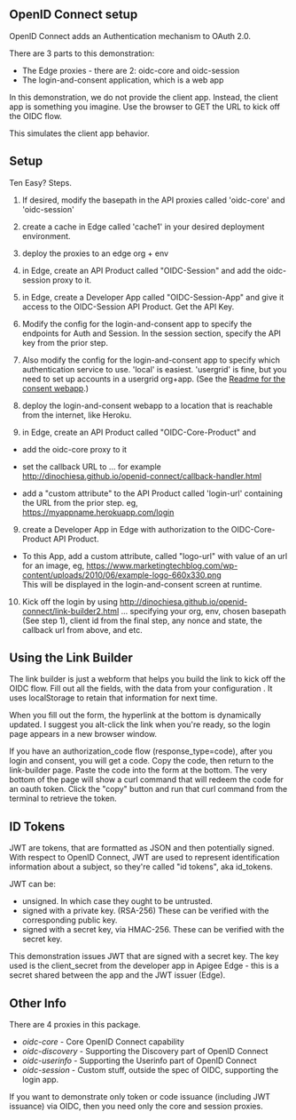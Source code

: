 ## OpenID Connect setup

OpenID Connect adds an Authentication mechanism to OAuth 2.0.

There are 3 parts to this demonstration:
* The Edge proxies - there are 2: oidc-core and oidc-session
* The login-and-consent application, which is a web app


In this demonstration, we do not provide the client app. Instead, the client app is something you imagine. Use the browser to GET the URL to kick off the OIDC flow. 

This simulates the client app behavior.


## Setup

Ten Easy? Steps.


1. If desired, modify the basepath in the API proxies called 'oidc-core' and 'oidc-session'

2. create a cache in Edge called 'cache1' in your desired deployment environment.

3. deploy the proxies to an edge org + env

4. in Edge, create an API Product called "OIDC-Session" and add the oidc-session proxy to it. 

4. in Edge, create a Developer App called "OIDC-Session-App" and give it access to the OIDC-Session API Product.  Get the API Key. 

5. Modify the config for the login-and-consent app to specify the endpoints for Auth and Session.
In the session section, specify the API key from the prior step.

6. Also modify the config for the login-and-consent app to specify which authentication service to use. 'local' is easiest.  'usergrid' is fine, but you need to set up accounts in a usergrid org+app. (See the [Readme for the consent webapp](consent-ui/Readme.md).)

7. deploy the login-and-consent webapp to a location that is reachable from the internet, like Heroku.

8. in Edge, create an API Product called "OIDC-Core-Product" and
  - add the oidc-core proxy to it
  - set the callback URL to ... for example http://dinochiesa.github.io/openid-connect/callback-handler.html

  - add a "custom attribute" to the API Product called 'login-url' containing the URL from the prior step.
    eg, https://myappname.herokuapp.com/login

9.  create a Developer App in Edge with authorization to the OIDC-Core-Product API Product.
  - To this App, add a custom attribute, called "logo-url"
    with value of an url for an image, eg, https://www.marketingtechblog.com/wp-content/uploads/2010/06/example-logo-660x330.png  
    This will be displayed in the login-and-consent screen at runtime. 


10. Kick off the login by using http://dinochiesa.github.io/openid-connect/link-builder2.html
... specifying  your org, env, chosen basepath (See step 1), client id from the final step, any nonce and state, the callback url from above, and etc.



## Using the Link Builder

The link builder is just a webform that helps you build the link to kick off the OIDC flow.
Fill out all the fields, with the data from your configuration . It uses localStorage to retain that information for next time.

When you fill out the form, the hyperlink at the bottom is dynamically updated. I suggest you alt-click the link when you're ready, so the login page appears in a new browser window.


If you have an authorization_code flow (response_type=code), after you login and consent, you will get a code.  Copy the code, then return to the link-builder page.  Paste the code into the form at the bottom.  The very bottom of the page will show a curl command that will redeem the code for an oauth token. Click the "copy" button and run that curl command from the terminal to retrieve the token.


## ID Tokens

JWT are tokens, that are formatted as JSON and then potentially signed. With respect to OpenID Connect, JWT are used to represent identification information about a subject, so they're called "id tokens", aka id_tokens.

JWT can be:
* unsigned. In which case they ought to be untrusted. 
* signed with a private key. (RSA-256) These can be verified with the corresponding public key. 
* signed with a secret key, via HMAC-256.  These can be verified with the secret key. 

This demonstration issues JWT that are signed with a secret key. The key used is the client_secret from the developer app in Apigee Edge  - this is a secret shared  between the app and the JWT issuer (Edge). 



## Other Info

There are 4 proxies in this package.

* *oidc-core* - Core OpenID Connect capability
* *oidc-discovery* - Supporting the Discovery part of OpenID Connect
* *oidc-userinfo* - Supporting the Userinfo part of OpenID Connect
* *oidc-session* - Custom stuff, outside the spec of OIDC, supporting the login app.

If you want to demonstrate only token or code issuance (including JWT issuance) via OIDC, then you need only the core and session proxies.


